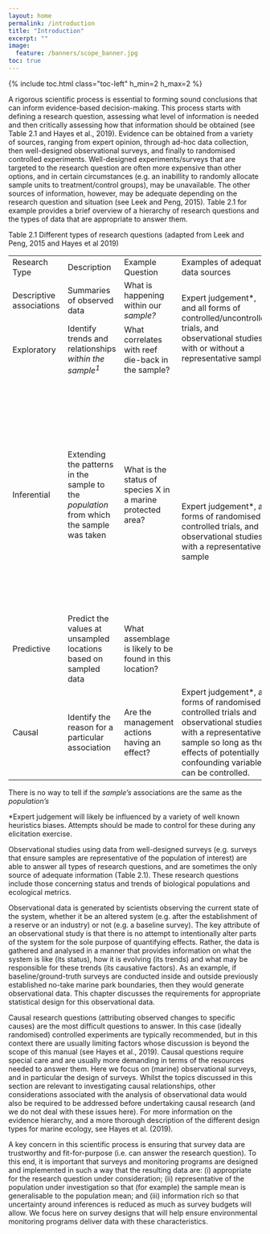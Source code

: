 ```yaml
---
layout: home
permalink: /introduction
title: "Introduction"
excerpt: ""
image:
  feature: /banners/scope_banner.jpg
toc: true
---
```


{% include toc.html class="toc-left" h_min=2 h_max=2 %}

A rigorous scientific process is essential to forming sound conclusions that can inform evidence-based decision-making. This process starts with defining a research question, assessing what level of information is needed and then critically assessing how that information should be obtained (see Table 2.1 and Hayes et al., 2019). Evidence can be obtained from a variety of sources, ranging from expert opinion, through ad-hoc data collection, then well-designed observational surveys, and finally to randomised controlled experiments. Well-designed experiments/surveys that are targeted to the research question are often more expensive than other options, and in certain circumstances (e.g. an inabillity to randomly allocate sample units to treatment/control groups), may be unavailable. The other sources of information, however, may be adequate depending on the research question and situation (see Leek and Peng, 2015). Table 2.1 for example provides a brief overview of a hierarchy of research questions and the types of data that are appropriate to answer them.

Table 2.1 Different types of research questions (adapted from Leek and Peng, 2015 and Hayes et al 2019)


<table>
  <tr>
   <td>Research Type
   </td>
   <td>Description
   </td>
   <td>Example Question
   </td>
   <td>Examples of adequate data sources
   </td>
   <td>Complexity
   </td>
  </tr>
  <tr>
   <td>Descriptive associations
   </td>
   <td>Summaries of observed data
   </td>
   <td>What is happening within our <em>sample?</em>
   </td>
   <td rowspan="2" >Expert judgement*, and all forms of controlled/uncontrolled trials, and observational studies with or without a representative sample
   </td>
   <td>Simple
   </td>
  </tr>
  <tr>
   <td>Exploratory
   </td>
   <td>Identify trends and relationships <em>within the sample<sup>1</sup></em>
   </td>
   <td>What correlates with reef die-back in the sample?
   </td>
   <td rowspan="3" >

<p id="gdcalert3" ><span style="color: red; font-weight: bold">>>>>>  gd2md-html alert: inline drawings not supported directly from Docs. You may want to copy the inline drawing to a standalone drawing and export by reference. See <a href="https://github.com/evbacher/gd2md-html/wiki/Google-Drawings-by-reference">Google Drawings by reference</a> for details. The img URL below is a placeholder. </span><br>(<a href="#">Back to top</a>)(<a href="#gdcalert4">Next alert</a>)<br><span style="color: red; font-weight: bold">>>>>> </span></p>


<img src="https://docs.google.com/drawings/d/12345/export/png" width="80%" alt="drawing">

   </td>
  </tr>
  <tr>
   <td>Inferential
   </td>
   <td>Extending the patterns in the sample to the <em>population </em>from which the sample was taken
   </td>
   <td>What is the status of species X in a marine protected area?
   </td>
   <td rowspan="2" >Expert judgement*, all forms of randomised controlled trials, and observational studies with a representative sample
   </td>
  </tr>
  <tr>
   <td>Predictive
   </td>
   <td>Predict the values at unsampled locations based on sampled data
   </td>
   <td>What assemblage is likely to be found in this location?
   </td>
  </tr>
  <tr>
   <td>Causal
   </td>
   <td>Identify the reason for a particular association
   </td>
   <td>Are the management actions having an effect?
   </td>
   <td>Expert judgement*, all forms of randomised controlled trials and observational studies with a representative sample so long as the effects of potentially confounding variables can be controlled.
   </td>
   <td> \
Complex
   </td>
  </tr>
</table>


There is no way to tell if the _sample’s_ associations are the same as the _population’s_ 

*Expert judgement will likely be influenced by a variety of well known heuristics biases. Attempts should be made to control for these during any elicitation exercise.

Observational studies using data from well-designed surveys (e.g. surveys that ensure samples are representative of the population of interest) are able to answer all types of research questions, and are sometimes the only source of adequate information (Table 2.1). These research questions include those concerning status and trends of biological populations and ecological metrics. 

Observational data is generated by scientists observing the current state of the system, whether it be an altered system (e.g. after the establishment of a reserve or an industry) or not (e.g. a baseline survey). The key attribute of an observational study is that there is no attempt to intentionally alter parts of the system for the sole purpose of quantifying effects. Rather, the data is gathered and analysed in a manner that provides information on what the system is like (its status), how it is evolving (its trends) and what may be responsible for these trends (its causative factors). As an example, if baseline/ground-truth surveys are conducted inside and outside previously established no-take marine park boundaries, then they would generate observational data. This chapter discusses the requirements for appropriate statistical design for this observational data.

Causal research questions (attributing observed changes to specific causes) are the most difficult questions to answer. In this case (ideally randomised) controlled experiments are typically recommended, but in this context there are usually limiting factors whose discussion is beyond the scope of this manual (see Hayes et al., 2019). Causal questions require special care and are usually more demanding in terms of the resources needed to answer them. Here we focus on (marine) observational surveys, and in particular the design of surveys. Whilst the topics discussed in this section are relevant to investigating causal relationships, other considerations associated with the analysis of observational data would also be required to be addressed before undertaking causal research (and we do not deal with these issues here). For more information on the evidence hierarchy, and a more thorough description of the different design types for marine ecology, see Hayes et al. (2019).

A key concern in this scientific process is ensuring that survey data are trustworthy and fit-for-purpose (i.e. can answer the research question). To this end, it is important that surveys and monitoring programs are designed and implemented in such a way that the resulting data are: (i) appropriate for the research question under consideration; (ii) representative of the population under investigation so that (for example) the sample mean is generalisable to the population mean; and (iii) information rich so that uncertainty around inferences is reduced as much as survey budgets will allow. We focus here on survey designs that will help ensure environmental monitoring programs deliver data with these characteristics.